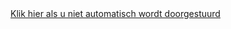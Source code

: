 <script>
window.location = window.location + "nl/"
</script>
<noscript>
<a href="nl/">Klik hier als u niet automatisch wordt doorgestuurd</a>
</noscript>
